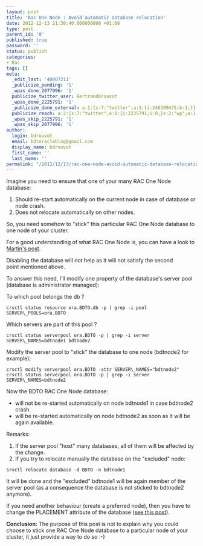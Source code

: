 ```yaml
---
layout: post
title: 'Rac One Node : Avoid automatic database relocation'
date: 2012-12-13 21:30:40.000000000 +01:00
type: post
parent_id: '0'
published: true
password: ''
status: publish
categories:
- Rac
tags: []
meta:
  _edit_last: '40807211'
  _publicize_pending: '1'
  _wpas_done_2077996: '1'
  publicize_twitter_user: BertrandDrouvot
  _wpas_done_2225791: '1'
  _publicize_done_external: a:1:{s:7:"twitter";a:1:{i:246399475;b:1;}}
  publicize_reach: a:2:{s:7:"twitter";a:1:{i:2225791;i:8;}s:2:"wp";a:1:{i:0;i:5;}}
  _wpas_skip_2225791: '1'
  _wpas_skip_2077996: '1'
author:
  login: bdrouvot
  email: bdtoracleblog@gmail.com
  display_name: bdrouvot
  first_name: ''
  last_name: ''
permalink: "/2012/12/13/rac-one-node-avoid-automatic-database-relocation/"
---
```

Imagine you need to ensure that one of your many&nbsp;RAC One Node database:

1. Should re-start&nbsp;automatically&nbsp;on the current node in case of database or node crash.
2. Does not relocate&nbsp;automatically on other nodes.

So, you need somehow to "stick" this particular RAC One Node database to one node of your cluster.

For a good understanding of what RAC One Node is, you can have a look to [Martin's post](http://martincarstenbach.wordpress.com/2011/02/16/rac-one-node-and-database-protection/).

Disabling the database will not help as it will not satisfy the second point&nbsp;mentioned above.

To answer this need, I'll modify one property of the database's server pool (database is administrator managed):

To which pool belongs the db ?

```
crsctl status resource ora.BDTO.db -p | grep -i pool SERVER\_POOLS=ora.BDTO
```

Which servers are part of this pool ?

```
crsctl status serverpool ora.BDTO -p | grep -i server SERVER\_NAMES=bdtnode1 bdtnode2
```

Modify the server pool to "stick" the database to one node (bdtnode2 for example):

```
crsctl modify serverpool ora.BDTO -attr SERVER\_NAMES="bdtnode2" crsctl status serverpool ora.BDTO -p | grep -i server SERVER\_NAMES=bdtnode2
```

Now the BDTO RAC One Node database:

- will not be re-started&nbsp;automatically on node bdtnode1 in case bdtnode2 crash.
- will be re-started&nbsp;automatically&nbsp;on node bdtnode2 as soon as it will be again available.

Remarks:

1. If the server pool "host" many databases, all of them will be affected by the change.
2. If you try to relocate manually the database on the "excluded" node:

```
srvctl relocate database -d BDTO -n bdtnode1
```

It will be done and the "excluded" bdtnode1 will be again member of the server pool (as a consequence the database is not sticked to bdtnode2 anymore).

If you need another behaviour (create a preferred node), then you have to change the PLACEMENT attribute of the database ([see this post](http://bdrouvot.wordpress.com/2012/12/20/rac-one-node-create-preferred-node/ "Rac One Node : Create preferred node")).

**Conclusion:** The purpose of this post is not to explain why you could choose to stick one RAC One Node database to a particular node of your cluster, it just provide a way to do so :-)

